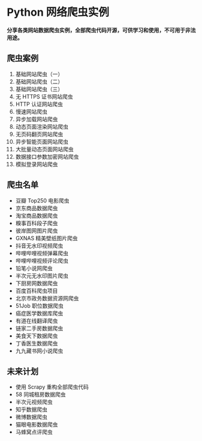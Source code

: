 # Python 网络爬虫实例

**分享各类网站数据爬虫实例，全部爬虫代码开源，可供学习和使用，不可用于非法用途。**

## 爬虫案例

1. 基础网站爬虫（一）
2. 基础网站爬虫（二）
3. 基础网站爬虫（三）
4. 无 HTTPS 证书网站爬虫
5. HTTP 认证网站爬虫
6. 慢速网站爬虫
7. 异步加载网站爬虫
8. 动态页面渲染网站爬虫
9. 无页码翻页网站爬虫
10. 异步智能页面网站爬虫
11. 大批量动态页面网站爬虫
12. 数据接口参数加密网站爬虫
13. 模拟登录网站爬虫

## 爬虫名单

* 豆瓣 Top250 电影爬虫
* 京东商品数据爬虫
* 淘宝商品数据爬虫
* 糗事百科段子爬虫
* 彼岸图网图片爬虫
* GXNAS 精美壁纸图片爬虫
* 抖音无水印视频爬虫
* 哔哩哔哩视频弹幕爬虫
* 哔哩哔哩视频评论爬虫
* 铅笔小说网爬虫
* 半次元无水印图片爬虫
* 下厨房网数据爬虫
* 百度百科爬虫项目
* 北京市政务数据资源网爬虫
* 51Job 职位数据爬虫
* 癌症医学数据库爬虫
* 有道在线翻译爬虫
* 链家二手房数据爬虫
* 美食天下数据爬虫
* 丁香医生数据爬虫
* 九九藏书网小说爬虫

## 未来计划

* 使用 Scrapy 重构全部爬虫代码
* 58 同城租房数据爬虫
* 半次元视频爬虫
* 知乎数据爬虫
* 微博数据爬虫
* 猫眼电影数据爬虫
* 马蜂窝点评爬虫
